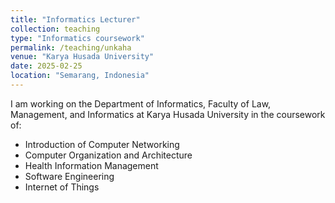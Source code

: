 ```yaml
---
title: "Informatics Lecturer"
collection: teaching
type: "Informatics coursework"
permalink: /teaching/unkaha
venue: "Karya Husada University"
date: 2025-02-25
location: "Semarang, Indonesia"
---
```


I am working on the Department of Informatics, Faculty of Law, Management, and Informatics at Karya Husada University in the coursework of:
* Introduction of Computer Networking
* Computer Organization and Architecture
* Health Information Management
* Software Engineering
* Internet of Things
